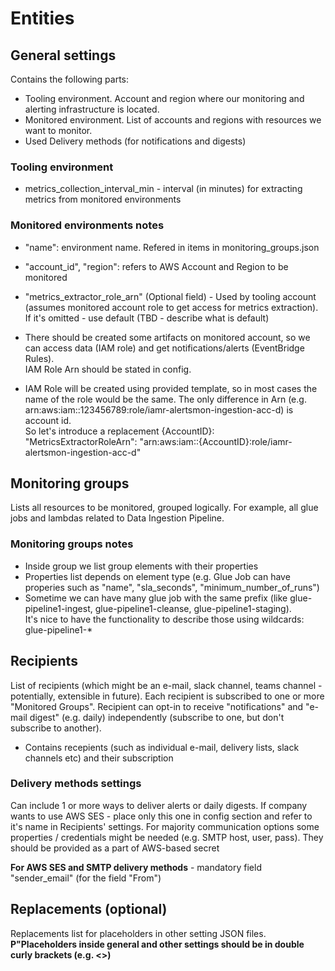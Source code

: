 
# Entities

## General settings
Contains the following parts:  
- Tooling environment.  Account and region where our monitoring and alerting infrastructure is located.
- Monitored environment.  List of accounts and regions with resources we want to monitor.
- Used Delivery methods (for notifications and digests)

### Tooling environment

- metrics_collection_interval_min - interval (in minutes) for extracting metrics from monitored environments

### Monitored environments notes

- "name": environment name. Refered in items in monitoring_groups.json
- "account_id", "region": refers to AWS Account and Region to be monitored
- "metrics_extractor_role_arn" (Optional field) - Used by tooling account (assumes monitored account role to get access for metrics extraction). If it's omitted - use default (TBD - describe what is default)


- There should be created some artifacts on monitored account, so we can access data (IAM role) and get notifications/alerts (EventBridge Rules).  
IAM Role Arn should be stated in config.
- IAM Role will be created using provided template, so in most cases the name of the role would be the same. The only difference in Arn (e.g. arn:aws:iam::123456789:role/iamr-alertsmon-ingestion-acc-d) is account id.  
So let's introduce a replacement {AccountID}: "MetricsExtractorRoleArn": "arn:aws:iam::{AccountID}:role/iamr-alertsmon-ingestion-acc-d"



## Monitoring groups
Lists all resources to be monitored, grouped logically.
For example, all glue jobs and lambdas related to Data Ingestion Pipeline.

### Monitoring groups notes

- Inside group we list group elements with their properties
- Properties list depends on element type (e.g. Glue Job can have properies such as "name", "sla_seconds", "minimum_number_of_runs")
- Sometime we can have many glue job with the same prefix (like glue-pipeline1-ingest, glue-pipeline1-cleanse, glue-pipeline1-staging).  
It's nice to have the functionality to describe those using wildcards: glue-pipeline1-*

## Recipients
List of recipients (which might be an e-mail, slack channel, teams channel - potentially, extensible in future).
Each recipient is subscribed to one or more "Monitored Groups".
Recipient can opt-in to receive "notifications" and "e-mail digest" (e.g. daily) independently (subscribe to one, but don't subscribe to another).


- Contains recepients (such as individual e-mail, delivery lists, slack channels etc) and their subscription

### Delivery methods settings
Can include 1 or more ways to deliver alerts or daily digests.
If company wants to use AWS SES - place only this one in config section and refer to it's name in Recipients' settings.
For majority communication options some properties / credentials might be needed (e.g. SMTP host, user, pass).
They should be provided as a part of AWS-based secret

**For AWS SES and SMTP delivery methods** - mandatory field "sender_email" (for the field "From")


## Replacements (optional)
Replacements list for placeholders in other setting JSON files.
**P"Placeholders inside general and other settings should be in double curly brackets (e.g. <<value>>)** 